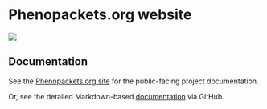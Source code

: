 # Phenopackets.org website

[![](http://phenopackets.org/site/PhenoPackets_Logo.png)](http://phenopackets.org)

## Documentation

See the [Phenopackets.org site](http://phenopackets.org) for the public-facing project documentation.

Or, see the detailed Markdown-based [documentation](https://github.com/phenopackets/phenopacket-format/blob/master/docs/content/Overview.md) via GitHub.
